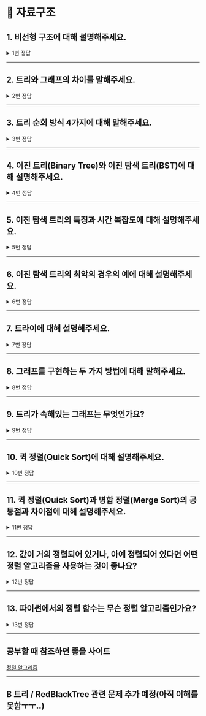 # 📁 자료구조

## 1. 비선형 구조에 대해 설명해주세요. 
<details>
<summary>1번 정답</summary>
<div markdown="1">      
<strong><em>하나의 자료 뒤(안)에 여러개의 자료가 존재할 수 있는 형태</em></strong>입니다.<br>
1:N 또는 N:N 관계를 가집니다.<br>
대표적으로 트리, 그래프가 있습니다.<br>
<a href="https://jud00.tistory.com/entry/Data-Structure-%EC%84%A0%ED%98%95Linear-%EB%B9%84%EC%84%A0%ED%98%95NonLinear-%EC%9E%90%EB%A3%8C%EA%B5%AC%EC%A1%B0">참고1</a>
</div>
</details>
<hr>

## 2. 트리와 그래프의 차이를 말해주세요.
<details>
<summary>2번 정답</summary>
<div markdown="1">      
트리는 사이클이 존재할 수 없지만 그래프는 사이클이 존재합니다.<br>
트리는 부모-자식 관계를 가지지만 그래프는 부모-자식 관계라는 개념이 없다.<br>
<a href="https://github.com/gyoogle/tech-interview-for-developer/blob/master/Computer%20Science/Data%20Structure/Tree.md">참고1</a>
<a href="https://velog.io/@jeewoo1025/%ED%8A%B8%EB%A6%AC-Tree">참고2</a>
</div>
</details>
<hr>

## 3. 트리 순회 방식 4가지에 대해 말해주세요.
<details>
<summary>3번 정답</summary>
<div markdown="1">      
1. 전위 순회는 각 루트를 순차적으로 먼저 방문하는 방식(Root -> 왼쪽 자식 -> 오른쪽 자식)입니다.<br>
2. 중위 순회는 왼쪽 하위 트리를 방문 후 루트를 방문하는 방식(왼쪽 자식 -> Root -> 오른쪽 자식)입니다.<br>
3. 후위 순위는 왼쪽 하위 트리부터 하위를 모두 방문 후 루트를 방문하는 방식(왼쪽 자식 -> 오르쪽 자식 -> Root)입니다.<br>
4. 레벨 순회는 루트부터 계층별로 방문하는 방식입니다.<br>
<a href="https://github.com/gyoogle/tech-interview-for-developer/blob/master/Computer%20Science/Data%20Structure/Tree.md">참고1</a>
</div>
</details>
<hr>

## 4. 이진 트리(Binary Tree)와 이진 탐색 트리(BST)에 대해 설명해주세요. 
<details>
<summary>4번 정답</summary>
<div markdown="1">      
이진 트리는 자식 노드가 최대 두개인 노드로 구성된 트리입니다.<br>
이진 탐색 트리는 이진 탐색과 연결 리스트 합쳐진 구조입니다.<br>
 <strong><em>즉, 이진 탐색 트리는 이진 탐색과 연결 리스트를 결합한 자료구조로
이진 탐색의 효율적 탐색 능력을 유지하면서, 빈번한 자료 입력과 삭제가 가능하다는 장점을 가지고 있습니다.</em></strong><br>
<a href="https://github.com/gyoogle/tech-interview-for-developer/blob/master/Computer%20Science/Data%20Structure/Binary%20Search%20Tree.md">참고1</a>
<a href="https://dev-coco.tistory.com/159">참고2</a>
</div>
</details>
<hr>

## 5. 이진 탐색 트리의 특징과 시간 복잡도에 대해 설명해주세요. 
<details>
<summary>5번 정답</summary>
<div markdown="1">      
특징<br>
- 각 노드의 자식이 2개 이하<br>
- 각 노드의 왼쪽 자식은 부모보다 작고, 오른쪽 자식은 부모보다 큼<br>
- 중복된 노드가 없어야 함<br>
시간복잡도<br>
- 균등 트리 : 노드 개수가 N개일 때 O(logN)<br>
- 편항 트리 : 노드 개수가 N개일 때 O(N)<br>
이진 탐색 트리의 연산(검색, 삽입, 삭제)은 결국 트리를 순회하며 타겟 데이터의 위치를 찾는 연산이 공통적으로 필요하므로, <strong><em>트리의 높이에 비례하여 시간 복잡도가 증가</em></strong><br>
<a href="https://velog.io/@haero_kim/%EC%9D%B4%EC%A7%84-%ED%83%90%EC%83%89-%ED%8A%B8%EB%A6%AC-Binary-Search-Tree">참고1</a>
<a href="https://github.com/gyoogle/tech-interview-for-developer/blob/master/Computer%20Science/Data%20Structure/Binary%20Search%20Tree.md">참고2</a>
</div>
</details>
<hr>


## 6. 이진 탐색 트리의 최악의 경우의 예에 대해 설명해주세요. 
<details>
<summary>6번 정답</summary>
<div markdown="1">      
예를들어 1부터 10까지 순차적으로 BST에 저장했다면, BST의 형태는 리스트와 같아집니다.<br>
즉 오른쪽이나 왼쪽 자식노드로 쭉 이어어지는 극단적인 경우(편향 트리)를 최악의 경우라고 하며 시간복잡도는 O(n)입니다.<br>
<a href="https://github.com/ksundong/backend-interview-question#CS-%EA%B4%80%EB%A0%A8-%EC%A7%80%EC%8B%9D">참고1</a>
<a href="https://velog.io/@cchloe2311/%EC%9E%90%EB%A3%8C%EA%B5%AC%EC%A1%B0-%EC%9D%B4%EC%A7%84%ED%83%90%EC%83%89%ED%8A%B8%EB%A6%AC-Binary-Search-Tree-BST">참고2</a>
</div>
</details>
<hr>

## 7. 트라이에 대해 설명해주세요. 
<details>
<summary>7번 정답</summary>
<div markdown="1">      
<strong><em>문자열을 저장하고 효율적으로 탐색하기 위한 트리 형태의 자료 구조</em></strong><br>
자동완성 기능, 사전 검색 등 문자열을 탐색하는데 특화되어 있는 자료 구조<br>
장점<br>
- 문자열 검색이 빠름<br>
- 문자열을 탐색할 때, 하나하나씩 전부 비교하면서 탐색을 하는 것보다 시간 복잡도 측면에서 효율적<br>
단점<br>
- 각 노드에서 자식들에 대한 포인터들을 배열로 모두 저장하고 있다는 점에서 저장 공간의 크기가 큼(메모리 측면에서 비효율적)<br>
<a href="https://velog.io/@kimdukbae/%EC%9E%90%EB%A3%8C%EA%B5%AC%EC%A1%B0-%ED%8A%B8%EB%9D%BC%EC%9D%B4-Trie">참고1</a>
<a href="https://rebro.kr/86">참고2</a>
</div>
</details>
<hr>

## 8. 그래프를 구현하는 두 가지 방법에 대해 말해주세요. 
<details>
<summary>8번 정답</summary>
<div markdown="1">      
정방 행렬(배열)을 사용하는 방법(인접 행렬)과 연결 리스트를 사용하는 방법(인접 리스트)이 있습니다.<br>
인접 행렬의 장단점<br>
- 두 정점을 연결하는 간선의 존재 여부를 O(1)의 시간 복잡도 내에 알 수 있다.<br>
- 정점의 차수는 O(N)안에 알 수 있다.<br>
- 어떤 노드에 인접한 노드들을 찾기 위해서는 모든 노드들을 순회해야 한다.<br>
- 그래프에 존재하는 모든 간선의 수를 파악하는데 O(N^2)의 시간복잡도가 걸린다.(인접행렬 전체 조사)<br>
즉, <strong><em>인접배열을 사용하는 방법은 간선의 개수가 많은 밀집 그래프를 구현하는데 적합</em></strong>하다.<br>
인접 리스트의 장단점<br>
- 특정 정점의 인접 정점들을 쉽게 찾을 수 있다.<br>
- 그래프의 존재하는 모든 간선의 수를 O(N+E)안에 알 수 있다. 이때 간선의 수를 알기 위해 인접리스트 전체를 조사한다.<br>
- 간선의 존재를 파악하기 위해 모든 정점의 리스트에 있는 모든 노드의 수를 확인해야하므로 정점의 연결여부를 파악하는데 많은 시간이 소요된다.<br>
즉, <strong><em>인접리스트를 사용하는 방법은 간선의 개수가 적은 희소 그래프를 구현하는데 적합</em></strong>하다.<br>
<a href="https://github.com/JaeYeopHan/Interview_Question_for_Beginner/tree/master/DataStructure">참고1</a>
<a href="https://velog.io/@alkwen0996/%EC%9E%90%EB%A3%8C%EA%B5%AC%EC%A1%B0-%EA%B7%B8%EB%9E%98%ED%94%84Graph">참고2</a>
</div>
</details>
<hr>

## 9. 트리가 속해있는 그래프는 무엇인가요? 
<details>
<summary>9번 정답</summary>
<div markdown="1">      
트리는 사이클이 존재하지 않는 방향 그래프(DAG)의 한 종류입니다.<br>
!! 추가자료로 더 공부하기 !!<br>
<a href="https://kangworld.tistory.com/37">참고1</a>
<a href="https://velog.io/@agugu95/%EB%B9%84%EC%88%9C%ED%99%98-%EB%B0%A9%ED%96%A5%EC%84%B1-%EA%B7%B8%EB%9E%98%ED%94%84DAG%EC%99%80-%EC%9C%84%EC%83%81%EC%A0%95%EB%A0%ACTopological-Sortingh">추가자료</a>
</div>
</details>
<hr>

## 10. 퀵 정렬(Quick Sort)에 대해 설명해주세요. 
<details>
<summary>10번 정답</summary>
<div markdown="1">      
퀵 정렬은 빠른 정렬 속도를 자랑하는 분할 정복 알고리즘 중 하나로 피봇을 설정하고 피봇보다 큰 값과 작은 값으로 분할하여 정렬합니다.<br>
시간 복잡도는 O(nlogn)이며 최악의 경우 O(n^2)입니다.<br>
<a href="https://dev-coco.tistory.com/160">참고1</a>
</div>
</details>
<hr>

## 11. 퀵 정렬(Quick Sort)과 병합 정렬(Merge Sort)의 공통점과 차이점에 대해 설명해주세요. 
<details>
<summary>11번 정답</summary>
<div markdown="1">      
공통점<br>
- 분할 정복 알고리즘<br>
- 속도가 빠름<br>
차이점<br>
- 퀵 정렬은 불안정 정렬, 병합 정렬은 안정 정렬<br>
- 퀵 정렬은 최악의 경우 O(n^2)의 시간 복잡도를 가지지만 병합 정렬은 O(nlogn)<br>
- 병합 정렬은 추가 메모리 공간이 필요(임시 배열 필요)<br>
<a href="https://velog.io/@bluejoyq/%EC%95%8C%EA%B3%A0%EB%A6%AC%EC%A6%98-%ED%80%B5-%EC%A0%95%EB%A0%ACquick-sort-vs-%EB%B3%91%ED%95%A9-%EC%A0%95%EB%A0%ACmerge-sort">참고1</a>
<a href="https://butter-shower.tistory.com/64">참고2</a>
<a href="https://github.com/VSFe/Tech-Interview/blob/main/01-DATA_STRUCTURE_ALGORITHM.md">참고3</a>
</div>
</details>
<hr>

## 12. 값이 거의 정렬되어 있거나, 아예 정렬되어 있다면 어떤 정렬 알고리즘을 사용하는 것이 좋나요? 
<details>
<summary>12번 정답</summary>
<div markdown="1">      
삽입 정렬<br>
- k번째 원소를 1~k-1번째의 숫자들과 비교해 적절한 위치에 끼워 넣고, 그 뒤의 자료를 한 칸씩 뒤로 밀어내는 방식으로 역순으로 정렬되어 있을 경우에는 시간이 매우 걸린다.<br>
- 반면에 이미 정렬되어 있는 자료구조에는 최고의 정렬 알고리즘이 된다.<br>
<a href="https://bba-dda.tistory.com/98">참고1</a>
<a href="https://github.com/VSFe/Tech-Interview/blob/main/01-DATA_STRUCTURE_ALGORITHM.md">참고2</a>
</div>
</details>
<hr>

## 13. 파이썬에서의 정렬 함수는 무슨 정렬 알고리즘인가요? 
<details>
<summary>13번 정답</summary>
<div markdown="1">      
팀 정렬<br>
- 데이터의 정렬된 정도에 따라 삽입정렬과 병합정렬 사이를 전환하는 적응형 알고리즘<br>
- 추가 메모리는 사용하지만 기존의 병합정렬에 비해 적은 추가 메모리를 사용하여 다른 정렬 알고리즘의 단점을 최대한 극복한 알고리즘<br>
<a href="https://ssungkang.tistory.com/entry/python-%ED%8C%8C%EC%9D%B4%EC%8D%AC%EC%9D%98-%EC%A0%95%EB%A0%AC-Tim-Sort">참고1</a>
<a href="https://d2.naver.com/helloworld/0315536">추가자료</a>
</div>
</details>
<hr>

## 공부할 때 참조하면 좋을 사이트
[정렬 알고리즘](https://roytravel.tistory.com/328)
<hr>

## B 트리 / RedBlackTree 관련 문제 추가 예정(아직 이해를 못함ㅜㅜ..)




